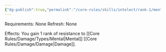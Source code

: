 ```yaml
---
{"dg-publish":true,"permalink":"/core-rules/skills/intelect/rank-1/mental-resistance-1/"}
---
```


Requirements: None
Refresh: None

Effects:
You gain 1 rank of resistance to [[Core Rules/Damage/Types/Mental\|Mental]] [[Core Rules/Damage/Damage\|Damage]].



